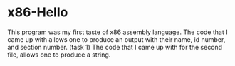 # x86-Hello
This program was my first taste of x86 assembly language. 
The code that I came up with allows one to produce an output with their name, id number, and section number. (task 1)
The code that I came up with for the second file, allows one to produce a string. 
